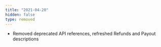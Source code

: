 ```yaml
---
title: "2021-04-20"
hidden: false
type: removed
---
```


* Removed deprecated API references, refreshed Refunds and Payout descriptions
